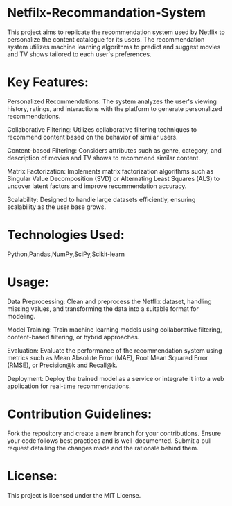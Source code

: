 # Netfilx-Recommandation-System
This project aims to replicate the recommendation system used by Netflix to personalize the content catalogue for its users. The recommendation system utilizes machine learning algorithms to predict and suggest movies and TV shows tailored to each user's preferences.

# Key Features:
Personalized Recommendations: The system analyzes the user's viewing history, ratings, and interactions with the platform to generate personalized recommendations.

Collaborative Filtering: Utilizes collaborative filtering techniques to recommend content based on the behavior of similar users.

Content-based Filtering: Considers attributes such as genre, category, and description of movies and TV shows to recommend similar content.

Matrix Factorization: Implements matrix factorization algorithms such as Singular Value Decomposition (SVD) or Alternating Least Squares (ALS) to uncover latent factors and improve recommendation accuracy.

Scalability: Designed to handle large datasets efficiently, ensuring scalability as the user base grows.

# Technologies Used:
Python,Pandas,NumPy,SciPy,Scikit-learn

# Usage:
Data Preprocessing: Clean and preprocess the Netflix dataset, handling missing values, and transforming the data into a suitable format for modeling.

Model Training: Train machine learning models using collaborative filtering, content-based filtering, or hybrid approaches.

Evaluation: Evaluate the performance of the recommendation system using metrics such as Mean Absolute Error (MAE), Root Mean Squared Error (RMSE), or Precision@k and Recall@k.

Deployment: Deploy the trained model as a service or integrate it into a web application for real-time recommendations.

# Contribution Guidelines:
Fork the repository and create a new branch for your contributions.
Ensure your code follows best practices and is well-documented.
Submit a pull request detailing the changes made and the rationale behind them.

# License:
This project is licensed under the MIT License.

